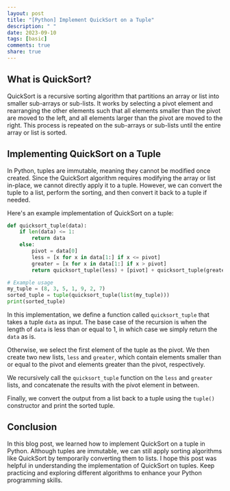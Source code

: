 ```yaml
---
layout: post
title: "[Python] Implement QuickSort on a Tuple"
description: " "
date: 2023-09-10
tags: [basic]
comments: true
share: true
---
```


## What is QuickSort?

QuickSort is a recursive sorting algorithm that partitions an array or list into smaller sub-arrays or sub-lists. It works by selecting a pivot element and rearranging the other elements such that all elements smaller than the pivot are moved to the left, and all elements larger than the pivot are moved to the right. This process is repeated on the sub-arrays or sub-lists until the entire array or list is sorted.

## Implementing QuickSort on a Tuple

In Python, tuples are immutable, meaning they cannot be modified once created. Since the QuickSort algorithm requires modifying the array or list in-place, we cannot directly apply it to a tuple. However, we can convert the tuple to a list, perform the sorting, and then convert it back to a tuple if needed.

Here's an example implementation of QuickSort on a tuple:

```python
def quicksort_tuple(data):
    if len(data) <= 1:
        return data
    else:
        pivot = data[0]
        less = [x for x in data[1:] if x <= pivot]
        greater = [x for x in data[1:] if x > pivot]
        return quicksort_tuple(less) + [pivot] + quicksort_tuple(greater)

# Example usage
my_tuple = (8, 3, 5, 1, 9, 2, 7)
sorted_tuple = tuple(quicksort_tuple(list(my_tuple)))
print(sorted_tuple)
```

In this implementation, we define a function called `quicksort_tuple` that takes a tuple `data` as input. The base case of the recursion is when the length of `data` is less than or equal to 1, in which case we simply return the `data` as is.

Otherwise, we select the first element of the tuple as the pivot. We then create two new lists, `less` and `greater`, which contain elements smaller than or equal to the pivot and elements greater than the pivot, respectively.

We recursively call the `quicksort_tuple` function on the `less` and `greater` lists, and concatenate the results with the pivot element in between.

Finally, we convert the output from a list back to a tuple using the `tuple()` constructor and print the sorted tuple.

## Conclusion

In this blog post, we learned how to implement QuickSort on a tuple in Python. Although tuples are immutable, we can still apply sorting algorithms like QuickSort by temporarily converting them to lists. I hope this post was helpful in understanding the implementation of QuickSort on tuples. Keep practicing and exploring different algorithms to enhance your Python programming skills.